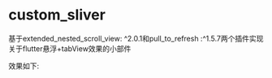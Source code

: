 # custom_sliver
基于extended_nested_scroll_view: ^2.0.1和pull_to_refresh :^1.5.7两个插件实现关于flutter悬浮+tabView效果的小部件

效果如下:




